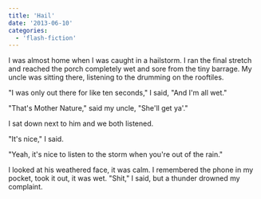```yaml
---
title: 'Hail'
date: '2013-06-10'
categories:
  - 'flash-fiction'
---
```


I was almost home when I was caught in a hailstorm. I ran the final stretch and
reached the porch completely wet and sore from the tiny barrage. My uncle was
sitting there, listening to the drumming on the rooftiles.

<!-- truncate -->

"I was only out there for like ten seconds," I said, "And I'm all wet."

"That's Mother Nature," said my uncle, "She'll get ya'."

I sat down next to him and we both listened.

"It's nice," I said.

"Yeah, it's nice to listen to the storm when you're out of the rain."

I looked at his weathered face, it was calm. I remembered the phone in my
pocket, took it out, it was wet. "Shit," I said, but a thunder drowned my
complaint.
